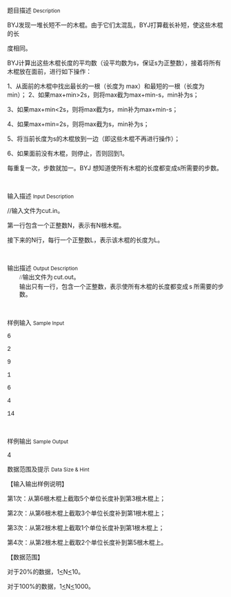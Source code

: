 <div class="panel panel-default">
<div class="area-title">
<span>
题目描述
<small>Description</small>
</span></div>
<div class="panel-body">

<p style=""><span style="">BY<span style="">J</span></span><span style="">发现一堆长短不一的木棍<span style="">。</span>由于它们太混乱<span style="">，</span></span><span style="">BY<span style="">J</span></span><span style="">打算截长补短<span style="">，</span>使这些木棍的长</span></p><p style=""><span style="">度相同。</span></p><p style=""><span style="">BY</span><span style="">J</span><span style="">计算出这些</span><span style="">木棍长度的平均<span style="">数</span>（设平均数<span style="">为</span></span><span style="">s</span><span style="">，</span><span style="">保<span style="">证</span></span><span style="">s</span><span style="">为正整数<span style="">）</span><span style="">，</span>接着将所有木棍放在面前，进行如下操作：</span></p><p style=""><span style="">1</span><span style="">、从面前的木棍中找出最长的一根（长度为</span> <span style="">max</span><span style="">）和</span><span style="">最短的一根（长度为</span> <span style="">min</span><span style="">）</span><span style="">；</span> <span style="">2</span><span style="">、如<span style="">果</span></span><span style="">max+min&gt;2s</span><span style="">，则<span style="">将</span></span><span style="">ma<span style="">x</span></span><span style="">截<span style="">为</span></span><span style="">max+min-s</span><span style="">，</span><span style="">mi<span style="">n</span></span><span style="">补<span style="">为</span></span><span style="">s</span><span style="">；</span></p><p style=""><span style="">3</span><span style="">、如<span style="">果</span></span><span style="">m</span><span style="">ax+</span><span style="">m</span><span style="">i<span style="">n&lt;2s</span></span><span style="">，则<span style="">将</span></span><span style="">m</span><span style="">a</span><span style="">x</span><span style="">截<span style="">为</span></span><span style="">s</span><span style="">，</span><span style="">m</span><span style="">i<span style="">n</span></span><span style="">补<span style="">为</span></span><span style="">m</span><span style="">a</span><span style="">x+<span style="">m</span>in<span style="">-</span>s</span><span style="">；</span></p><p style=""><span style="">4</span><span style="">、如<span style="">果</span></span><span style="">max+min=2s</span><span style="">，则<span style="">将</span></span><span style="">ma<span style="">x</span></span><span style="">截<span style="">为</span></span><span style="">s</span><span style="">，</span><span style="">mi<span style="">n</span></span><span style="">补<span style="">为</span></span><span style="">s</span><span style="">；</span></p><p style=""><span style="">5</span><span style="">、将当前长度<span style="">为</span></span><span style="">s</span><span style="">的木棍放到一边（即这些木棍不再进行操作<span style="">）</span>；</span></p><p style=""><span style="">6</span><span style="">、如果面前没有木棍，则停止，否则回<span style="">到</span></span><span style="">1</span><span style="">。</span></p><p style=""><span style="">每重复一次，步数就加一。</span><span style="">BYJ </span><span style="">想知道使所有木棍的长度都变<span style="">成</span></span><span style="">s</span><span style="">所需要的步数。</span></p><p><br></p>

</div>
</div>

<div class="panel panel-default">
<div class="area-title">
<span>
输入描述
<small>Input Description</small>
</span></div>
<div class="panel-body">
<p style=""><span style="">//输入文件<span style="">为</span></span><span style="">cut.in</span><span style="">。</span></p><p style=""><span style="">第一行包含一个正整<span style="">数</span></span><span style="">N</span><span style="">，表示<span style="">有</span></span><span style="">N</span><span style="">根木棍。</span></p><p style=""><span style="">接下来<span style="">的</span></span><span style="">N</span><span style="">行，每行一个正整<span style="">数</span></span><span style="">L</span><span style="">，表示该木棍的长度<span style="">为</span></span><span style="">L</span><span style="">。</span></p><p><br></p>

</div>
</div>
<div  class="panel panel-default">
<div class="area-title">
<span>
输出描述
<small>Output Description</small>
</span></div>
<div class="panel-body">

<p style="margin: 3px 0 0 28px;line-height: 18px"><span style="font-size:14px;font-family:宋体">//输出文件<span style="letter-spacing:2px">为</span></span><span style="font-size:14px">cut.out</span><span style="font-size:14px;font-family:宋体">。</span></p><p style="margin: 3px 0 0 28px;line-height: 18px"><span style="font-size:14px;font-family:宋体">输出只有一行，包含一个正整数，表示使所有木棍的长度都变<span style="letter-spacing:2px">成</span></span><span style="font-size: 14px;letter-spacing:3px">s</span><span style="font-size:14px;font-family:宋体">所需要的步数。</span></p><p><br/></p>

</div>
</div>


<div class="panel panel-default">
<div class="area-title">
<span>
样例输入
<small>Sample Input</small>
</span></div>
<div class="panel-body">
<p style=""><span style="font-family: 'Courier New';">6</span></p><p style=""><span style="font-family: 'Courier New';">2</span></p><p style=""><span style="font-family: 'Courier New';">9</span></p><p style=""><span style="font-family: 'Courier New';">1</span></p><p style=""><span style="font-family: 'Courier New';">6</span></p><p style=""><span style="font-family: 'Courier New';">4</span></p><p><span style="font-family: 'Courier New';">14</span></p><p><br></p>

</div>
</div>

<div class="panel panel-default">
<div class="area-title">
<span>
样例输出
<small>Sample Output</small>
</span></div>
<div class="panel-body">
<p>4<br></p>

</div>
</div>

<div class="panel panel-default">
<div class="area-title">
<span>
数据范围及提示
<small>Data Size & Hint</small>
</span></div>
<div class="panel-body">
<p style=""><span style="">【输入输出样例说明】</span></p><p style=""><span style="">第</span><span style="">1</span><span style="">次：从<span style="">第</span></span><span style="">6</span><span style="">根木棍上截<span style="">取</span></span><span style="">5</span><span style="">个单位长度补到<span style="">第</span></span><span style="">3</span><span style="">根木棍上；</span></p><p style=""><span style="">第</span><span style="">2</span><span style="">次：从<span style="">第</span></span><span style="">6</span><span style="">根木棍上截<span style="">取</span></span><span style="">3</span><span style="">个单位长度补到<span style="">第</span></span><span style="">1</span><span style="">根木棍上；</span></p><p style=""><span style="">第</span><span style="">3</span><span style="">次：从<span style="">第</span></span><span style="">2</span><span style="">根木棍上截<span style="">取</span></span><span style="">1</span><span style="">个单位长度补到<span style="">第</span></span><span style="">1</span><span style="">根木棍上；</span></p><p style=""><span style="">第</span><span style="">4</span><span style="">次：从<span style="">第</span></span><span style="">2</span><span style="">根木棍上截<span style="">取</span></span><span style="">2</span><span style="">个单位长度补到<span style="">第</span></span><span style="">5</span><span style="">根木棍上。</span></p><p style=""><span style="">【数据范围】</span></p><p style=""><span style="">对<span style="">于</span></span><span style="">20%</span><span style="">的数据，</span><span style="">1<span style="text-decoration: underline;">&lt;</span>N<span style="text-decoration: underline;">&lt;</span>10</span><span style="">。</span></p><p style=""><span style="">对<span style="">于</span></span><span style="">100%</span><span style="">的数据，</span><span style="">1<span style="text-decoration: underline;">&lt;</span>N<span style="text-decoration: underline;">&lt;</span>1000</span><span style="">。</span></p><p><br></p>
</div>
</div>